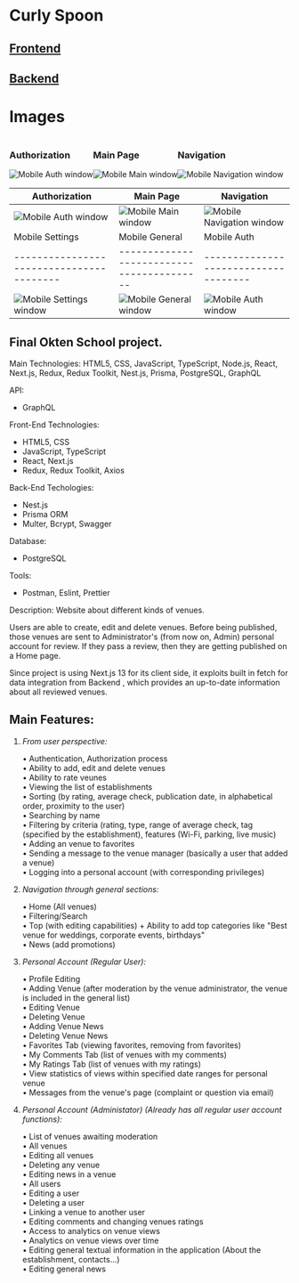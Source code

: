 # Curly Spoon

## [Frontend](https://github.com/RomanKosmyna/curly-spoon-frontend)
## [Backend](https://github.com/RomanKosmyna/curly-spoon-backend)

# Images

<div style="display: flex; flex-direction: row;">
  <section width=30% style="display: flex; flex-direction: column;">
    <h3>Authorization</h3>
    <img title="Mobile Auth window" src="https://github.com/RomanKosmyna/curly-spoon-images/blob/main/mobile-auth.jpg">
  </section>
  <section width=30% style="display: flex; flex-direction: column;">
    <h3>Main Page</h3>
    <img title="Mobile Main window" src="https://github.com/RomanKosmyna/curly-spoon-images/blob/main/mobile-main.png">
  </section>
  <section width=30% style="display: flex; flex-direction: column;">
    <h3>Navigation</h3>
    <img title="Mobile Navigation window" src="https://github.com/RomanKosmyna/curly-spoon-images/blob/main/mobile-nav.png">
  </section>
</div>

| Authorization                          | Main Page                               | Navigation                          |
|----------------------------------------|-----------------------------------------|------------------------------------|
| ![Mobile Auth window](https://github.com/RomanKosmyna/curly-spoon-images/blob/main/mobile-auth.jpg) | ![Mobile Main window](https://github.com/RomanKosmyna/curly-spoon-images/blob/main/mobile-main.png) | ![Mobile Navigation window](https://github.com/RomanKosmyna/curly-spoon-images/blob/main/mobile-nav.png) |
| Mobile Settings                          | Mobile General                          | Mobile Auth                          | Mobile Auth                          |
|----------------------------------------|-----------------------------------------|------------------------------------|------------------------------------|
| ![Mobile Settings window](https://github.com/RomanKosmyna/curly-spoon-images/blob/main/mobile-settings.png) | ![Mobile General window](https://github.com/RomanKosmyna/curly-spoon-images/blob/main/mobile-general.png) | ![Mobile Auth window](https://github.com/RomanKosmyna/curly-spoon-images/blob/main/mobile-venue.png) | ![Mobile Auth window](https://github.com/RomanKosmyna/curly-spoon-images/blob/main/mobile-add-venue.png) |

## Final Okten School project.

Main Technologies:
HTML5, CSS, JavaScript, TypeScript, Node.js, React, Next.js, Redux, Redux Toolkit, Nest.js, Prisma, PostgreSQL, GraphQL

API:
- GraphQL

Front-End Technologies:
- HTML5, CSS
- JavaScript, TypeScript
- React, Next.js
- Redux, Redux Toolkit, Axios

Back-End Techologies:
- Nest.js
- Prisma ORM
- Multer, Bcrypt, Swagger

Database:
- PostgreSQL

Tools:
- Postman, Eslint, Prettier

Description:
Website about different kinds of venues. 

Users are able to create, edit and delete venues. Before being published, those venues are sent to Administrator's (from now on, Admin) personal account for review.
If they pass a review, then they are getting published on a Home page.

Since project is using Next.js 13 for its client side, it exploits built in fetch for data integration from Backend , which provides an up-to-date information about all reviewed venues.

## Main Features:

 1) _From user perspective:_

    • Authentication, Authorization process
    <br/>
    • Ability to add, edit and delete venues
    <br/>
    • Ability to rate veunes
    <br/>
    • Viewing the list of establishments
    <br/>
    • Sorting (by rating, average check, publication date, in alphabetical order, proximity to the user)
    <br/>
    • Searching by name
    <br/>
    • Filtering by criteria (rating, type, range of average check, tag (specified by the establishment), features (Wi-Fi, parking, live music)
    <br/>
    • Adding an venue to favorites
    <br/>
    • Sending a message to the venue manager (basically a user that added a venue)
    <br/>
    • Logging into a personal account (with corresponding privileges)
  
  
2) _Navigation through general sections:_

    • Home (All venues)
    <br/>
    • Filtering/Search
    <br/>
    • Top (with editing capabilities) + Ability to add top categories like "Best venue for weddings, corporate events, birthdays"
    <br/>
    • News (add promotions)
 
 
3) _Personal Account (Regular User):_

    • Profile Editing
    <br/>
    • Adding Venue (after moderation by the venue administrator, the venue is included in the general list)
    <br/>
    • Editing Venue
    <br/>
    • Deleting Venue
    <br/>
    • Adding Venue News
    <br/>
    • Deleting Venue News
    <br/>
    • Favorites Tab (viewing favorites, removing from favorites)
    <br/>
    • My Comments Tab (list of venues with my comments)
    <br/>
    • My Ratings Tab (list of venues with my ratings)
    <br/>
    • View statistics of views within specified date ranges for personal venue
    <br/>
    • Messages from the venue's page (complaint or question via email)
    
4) _Personal Account (Administator) (Already has all regular user account functions):_

    • List of venues awaiting moderation
    <br/>
    • All venues
    <br/>
    • Editing all venues
    <br/>
    • Deleting any venue
    <br/>
    • Editing news in a venue 
    <br/>
    • All users
    <br/>
    • Editing a user
    <br/>
    • Deleting a user
    <br/>
    • Linking a venue to another user
    <br/>
    • Editing comments and changing venues ratings
    <br/>
    • Access to analytics on venue views
    <br/>
    • Analytics on venue views over time
    <br/>
    • Editing general textual information in the application (About the establishment, contacts...)
    <br/>
    • Editing general news
